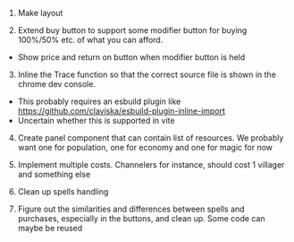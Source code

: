 1. Make layout

2. Extend buy button to support some modifier button for buying 100%/50% etc. of what you can afford.
 * Show price and return on button when modifier button is held

3. Inline the Trace function so that the correct source file is shown in the chrome dev console.
 * This probably requires an esbuild plugin like https://github.com/claviska/esbuild-plugin-inline-import
 * Uncertain whether this is supported in vite

4. Create panel component that can contain list of resources. We probably want one for population, one for economy and one for magic for now

5. Implement multiple costs. Channelers for instance, should cost 1 villager and something else

6. Clean up spells handling

7. Figure out the similarities and differences between spells and purchases, especially in the buttons, and clean up. Some code can maybe be reused